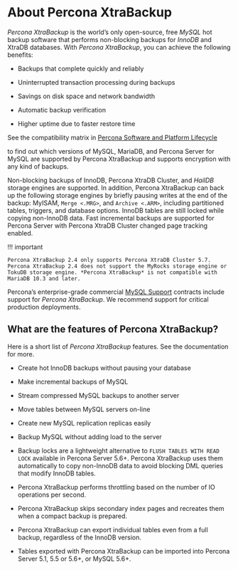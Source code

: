 # About Percona XtraBackup

*Percona XtraBackup* is the world’s only open-source, free *MySQL* hot backup
software that performs non-blocking backups for *InnoDB* and XtraDB
databases. With *Percona XtraBackup*, you can achieve the following benefits:

* Backups that complete quickly and reliably

* Uninterrupted transaction processing during backups

* Savings on disk space and network bandwidth

* Automatic backup verification

* Higher uptime due to faster restore time

See the compatibility matrix in [Percona Software and Platform Lifecycle](https://www.percona.com/services/policies/percona-software-platform-lifecycle)

to find out which versions of MySQL, MariaDB, and Percona Server for MySQL are
supported by Percona XtraBackup and supports encryption with any kind of backups.

Non-blocking backups of InnoDB, Percona XtraDB Cluster, and *HailDB* storage engines are supported.
In addition, Percona XtraBackup can back up the following storage engines by briefly pausing writes
at the end of the backup: MyISAM, `Merge <.MRG>`, and `Archive <.ARM>`, including partitioned tables,
triggers, and database options. InnoDB tables are still locked while copying non-InnoDB data.
Fast incremental backups are supported for Percona Server with Percona XtraDB Cluster changed page
tracking enabled.

!!! important

    Percona XtraBackup 2.4 only supports Percona XtraDB Cluster 5.7. Percona XtraBackup 2.4 does not support the MyRocks storage engine or TokuDB storage engine. *Percona XtraBackup* is not compatible with MariaDB 10.3 and later.

Percona’s enterprise-grade commercial [MySQL Support](http://www.percona.com/mysql-support/) contracts include support for
*Percona XtraBackup*. We recommend support for critical production deployments.

## What are the features of Percona XtraBackup?

Here is a short list of *Percona XtraBackup* features. See the documentation
for more.

* Create hot InnoDB backups without pausing your database

* Make incremental backups of MySQL

* Stream compressed MySQL backups to another server

* Move tables between MySQL servers on-line

* Create new MySQL replication replicas easily

* Backup MySQL without adding load to the server

* Backup locks are a lightweight alternative to `FLUSH TABLES WITH READ LOCK` available in Percona Server 5.6+. Percona XtraBackup uses them automatically to copy non-InnoDB data to avoid blocking DML queries that modify InnoDB tables.

* Percona XtraBackup performs throttling based on the number of IO operations per second.

* Percona XtraBackup skips secondary index pages and recreates them when a compact backup is prepared.

* Percona XtraBackup can export individual tables even from a full backup, regardless of the InnoDB version.

* Tables exported with Percona XtraBackup can be imported into Percona Server 5.1, 5.5 or 5.6+, or MySQL 5.6+.
